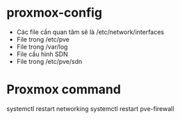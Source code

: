 # proxmox-config
- Các file cần quan tâm sẽ là /etc/network/interfaces
- File trong /etc/pve
- File trong /var/log
- File cấu hình SDN
- File trong /etc/pve/sdn

# Proxmox command
systemctl restart networking
systemctl restart pve-firewall
